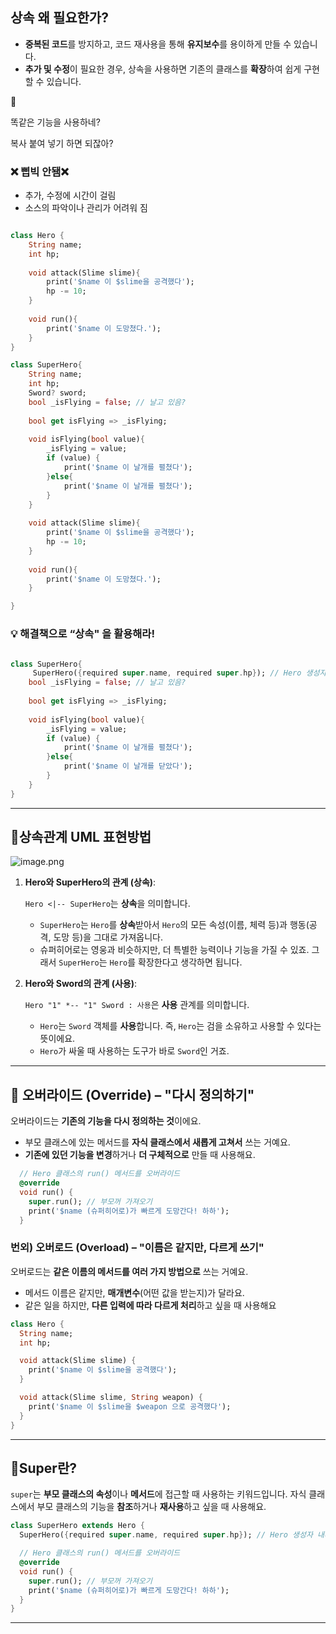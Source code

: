 ## **상속 왜 필요한가?**

- **중복된 코드**를 방지하고, 코드 재사용을 통해 **유지보수**를 용이하게 만들 수 있습니다.
- **추가 및 수정**이 필요한 경우, 상속을 사용하면 기존의 클래스를 **확장**하여 쉽게 구현할 수 있습니다.

<aside>
💭

똑같은 기능을 사용하네?

복사 붙여 넣기 하면 되잖아? 

### ❌ 삡빅 안됌❌

- 추가, 수정에 시간이 걸림
- 소스의 파악이나 관리가 어려워 짐
</aside>

```dart

class Hero {
	String name;
	int hp;
	
	void attack(Slime slime){
		print('$name 이 $slime을 공격했다');
		hp -= 10;
	}
	
	void run(){
		print('$name 이 도망쳤다.');
	}
}
```

```dart
class SuperHero{
	String name;
	int hp;
	Sword? sword;
	bool _isFlying = false; // 날고 있음?
	
	bool get isFlying => _isFlying;
	
	void isFlying(bool value){
		_isFlying = value; 
		if (value) {
			print('$name 이 날개를 펼쳤다');
		}else{
			print('$name 이 날개를 펼쳤다');
		}
	}
	
	void attack(Slime slime){
		print('$name 이 $slime을 공격했다');
		hp -= 10;
	}
	
	void run(){
		print('$name 이 도망쳤다.');
	}

}
```

### 💡 해결책으로 “상속" 을 활용해라!

```dart

class SuperHero{
	 SuperHero({required super.name, required super.hp}); // Hero 생성자 내려받음(필수!)
	bool _isFlying = false; // 날고 있음?
	
	bool get isFlying => _isFlying;
	
	void isFlying(bool value){
		_isFlying = value; 
		if (value) {
			print('$name 이 날개를 펼쳤다');
		}else{
			print('$name 이 날개를 닫았다');
		}
	}
}
```

---

## 📍상속관계 UML 표현방법

![image.png](attachment:997d7d65-0407-434f-8614-56091f1b398b:image.png)

1. **Hero와 SuperHero의 관계 (상속)**:
    
    `Hero <|-- SuperHero`는 **상속**을 의미합니다.
    
    - `SuperHero`는 `Hero`를 **상속**받아서 `Hero`의 모든 속성(이름, 체력 등)과 행동(공격, 도망 등)을 그대로 가져옵니다.
    - 슈퍼히어로는 영웅과 비슷하지만, 더 특별한 능력이나 기능을 가질 수 있죠. 그래서 `SuperHero`는 `Hero`를 확장한다고 생각하면 됩니다.
2. **Hero와 Sword의 관계 (사용)**:
    
    `Hero "1" *-- "1" Sword : 사용`은 **사용** 관계를 의미합니다.
    
    - `Hero`는 `Sword` 객체를 **사용**합니다. 즉, `Hero`는 검을 소유하고 사용할 수 있다는 뜻이에요.
    - `Hero`가 싸울 때 사용하는 도구가 바로 `Sword`인 거죠.

---

## 📍 오버라이드 (Override) – **"다시 정의하기"**

오버라이드는 **기존의 기능을 다시 정의하는 것**이에요.

- 부모 클래스에 있는 메서드를 **자식 클래스에서 새롭게 고쳐서** 쓰는 거예요.
- **기존에 있던 기능을 변경**하거나 **더 구체적으로** 만들 때 사용해요.

```dart
  // Hero 클래스의 run() 메서드를 오버라이드
  @override
  void run() {
    super.run(); // 부모꺼 가져오기
    print('$name (슈퍼히어로)가 빠르게 도망간다! 하하');
  }
```

### 번외) 오버로드 (Overload) – **"이름은 같지만, 다르게 쓰기"**

오버로드는 **같은 이름의 메서드를 여러 가지 방법으로** 쓰는 거예요.

- 메서드 이름은 같지만, **매개변수**(어떤 값을 받는지)가 달라요.
- 같은 일을 하지만, **다른 입력에 따라 다르게 처리**하고 싶을 때 사용해요

```dart
class Hero {
  String name;
  int hp;

  void attack(Slime slime) {
    print('$name 이 $slime을 공격했다');
  }

  void attack(Slime slime, String weapon) {
    print('$name 이 $slime을 $weapon 으로 공격했다');
  }
}
```

---

## 📍Super란?

`super`는 **부모 클래스의 속성**이나 **메서드**에 접근할 때 사용하는 키워드입니다. 자식 클래스에서 부모 클래스의 기능을 **참조**하거나 **재사용**하고 싶을 때 사용해요.

```dart
class SuperHero extends Hero {
  SuperHero({required super.name, required super.hp}); // Hero 생성자 내려받음(필수!)

  // Hero 클래스의 run() 메서드를 오버라이드
  @override
  void run() {
    super.run(); // 부모꺼 가져오기
    print('$name (슈퍼히어로)가 빠르게 도망간다! 하하');
  }
}
```

---
